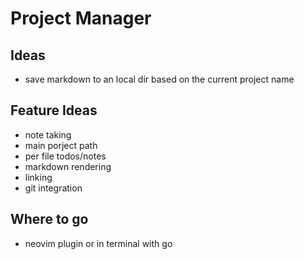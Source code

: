 # Project Manager
## Ideas
- save markdown to an local dir based on the current project name

## Feature Ideas
 - note taking
 - main porject path
 - per file todos/notes
 - markdown rendering
 - linking
 - git integration

## Where to go 
 - neovim plugin or in terminal with go
